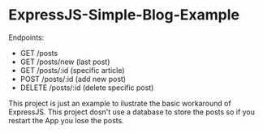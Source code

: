 # ExpressJS-Simple-Blog-Example

Endpoints:
-	GET 			/posts
- 	GET 			/posts/new (last post)
- 	GET 			/posts/:id (specific article)
- 	POST 			/posts/:id (add new post)
- 	DELETE			/posts/:id (delete specific post)


This project is just an example to ilustrate the basic workaround of ExpressJS.
This project dosn't use a database to store the posts so if you restart the App you lose the posts.